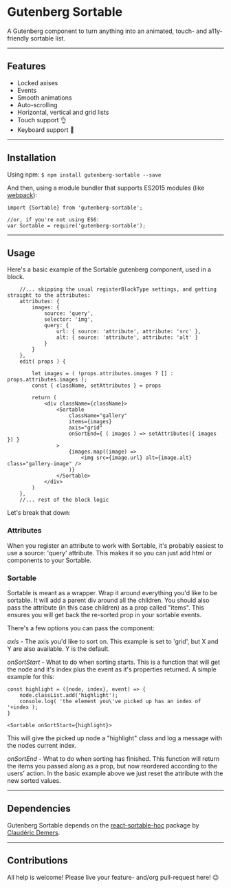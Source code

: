 # Gutenberg Sortable
A Gutenberg component to turn anything into an animated, touch- and a11y-friendly sortable list.

---

## Features

- Locked axises
- Events
- Smooth animations
- Auto-scrolling
- Horizontal, vertical and grid lists
- Touch support 👌
- Keyboard support 💪

---

## Installation

Using npm:
`$ npm install gutenberg-sortable --save`

And then, using a module bundler that supports ES2015 modules (like [webpack](https://webpack.js.org/)):
```
import {Sortable} from 'gutenberg-sortable';

//or, if you're not using ES6:
var Sortable = require('gutenberg-sortable');
```

---

## Usage

Here's a basic example of the Sortable gutenberg component, used in a block.
```
    //... skipping the usual registerBlockType settings, and getting straight to the attributes:
    attributes: {
        images: {
            source: 'query',
            selector: 'img',
            query: {
                url: { source: 'attribute', attribute: 'src' },
                alt: { source: 'attribute', attribute: 'alt' }
            }
        }
    },
    edit( props ) {

        let images = ( !props.attributes.images ? [] : props.attributes.images );
        const { className, setAttributes } = props

        return (
            <div className={className}>
                <Sortable
                    className="gallery"
                    items={images}
                    axis="grid"
                    onSortEnd={ ( images ) => setAttributes({ images }) }
                >
                    {images.map((image) =>
                        <img src={image.url} alt={image.alt} class="gallery-image" />
                    )}
                </Sortable>
            </div>
        )
    },
    //... rest of the block logic
```

Let's break that down:

### Attributes
When you register an attribute to work with Sortable, it's probably easiest to use a source: 'query' attribute. This makes it so you can just add html or components to your Sortable.

### Sortable 
Sortable is meant as a wrapper. Wrap it around everything you'd like to be sortable. It will add a parent div around all the children. You should also pass the attribute (in this case children) as a prop called "items". This ensures you will get back the re-sorted prop in your sortable events.

There's a few options you can pass the component:

*axis* - The axis you'd like to sort on. This example is set to 'grid', but X and Y are also available. Y is the default.

*onSortStart* - What to do when sorting starts. This is a function that will get the node and it's index plus the event as it's properties returned. A simple example for this:
```
const highlight = ({node, index}, event) => {
    node.classList.add('highlight');
    console.log( 'the element you\'ve picked up has an index of '+index );
}

<Sortable onSortStart={highlight}>
```
This will give the picked up node a "highlight" class and log a message with the nodes current index.


*onSortEnd* - What to do when sorting has finished. This function will return the items you passed along as a prop, but now reordered according to the users' action. In the basic example above we just reset the attribute with the new sorted values.

---

## Dependencies

Gutenberg Sortable depends on the [react-sortable-hoc](https://github.com/clauderic/react-sortable-hoc) package by [Claudéric Demers](https://github.com/clauderic).


---

## Contributions

All help is welcome! Please live your feature- and/org pull-request here! 😉